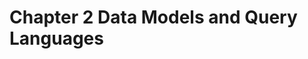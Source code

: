 # Chapter 2 Data Models and Query Languages

##


##


##


##


##


##


##


##


##


##


##


## 


##


##


##


##


##


##


##


##


##


##


##


##


##


## 


##


##


##


##


##


##


##


##


##


##


##


##


##


## 


##


##


##


##


##


##


##


##


##


##


##


##


##


## 


##


##


##


##


##


##


##


##


##


##


##


##


##


## 


##


##


##


##


##


##


##


##


##


##


##


##


##


